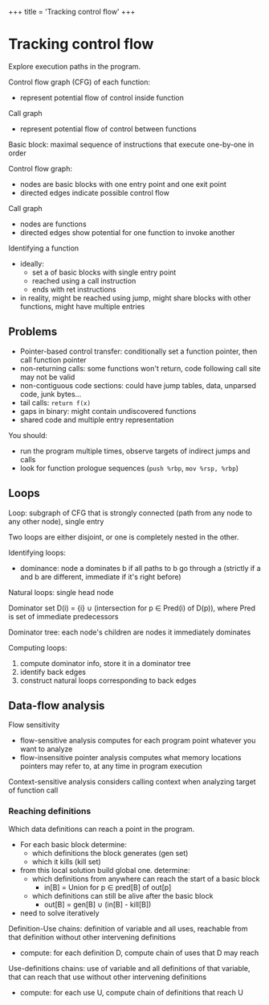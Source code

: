 +++
title = 'Tracking control flow'
+++
# Tracking control flow
Explore execution paths in the program.

Control flow graph (CFG) of each function:
- represent potential flow of control inside function

Call graph
- represent potential flow of control between functions

Basic block: maximal sequence of instructions that execute one-by-one in order

Control flow graph:
- nodes are basic blocks with one entry point and one exit point
- directed edges indicate possible control flow

Call graph
- nodes are functions
- directed edges show potential for one function to invoke another

Identifying a function
- ideally:
    - set a of basic blocks with single entry point
    - reached using a call instruction
    - ends with ret instructions
- in reality, might be reached using jump, might share blocks with other functions, might have multiple entries

## Problems
- Pointer-based control transfer: conditionally set a function pointer, then call function pointer
- non-returning calls: some functions won't return, code following call site may not be valid
- non-contiguous code sections: could have jump tables, data, unparsed code, junk bytes...
- tail calls: `return f(x)`
- gaps in binary: might contain undiscovered functions
- shared code and multiple entry representation

You should:
- run the program multiple times, observe targets of indirect jumps and calls
- look for function prologue sequences (`push %rbp`, `mov %rsp, %rbp`)

## Loops
Loop: subgraph of CFG that is strongly connected (path from any node to any other node), single entry

Two loops are either disjoint, or one is completely nested in the other.

Identifying loops:
- dominance: node a dominates b if all paths to b go through a (strictly if a and b are different, immediate if it's right before)

Natural loops: single head node

Dominator set D(i) = {i} ∪ (intersection for p ∈ Pred(i) of D(p)), where Pred is set of immediate predecessors

Dominator tree: each node's children are nodes it immediately dominates

Computing loops:
1. compute dominator info, store it in a dominator tree
2. identify back edges
3. construct natural loops corresponding to back edges

## Data-flow analysis
Flow sensitivity
- flow-sensitive analysis computes for each program point whatever you want to analyze
- flow-insensitive pointer analysis computes what memory locations pointers may refer to, at any time in program execution

Context-sensitive analysis considers calling context when analyzing target of function call

### Reaching definitions
Which data definitions can reach a point in the program.

- For each basic block determine:
    - which definitions the block generates (gen set)
    - which it kills (kill set)
- from this local solution build global one. determine:
    - which definitions from anywhere can reach the start of a basic block
        - in[B] = Union for p ∈ pred[B] of out[p]
    - which definitions can still be alive after the basic block
        - out[B] = gen[B] ∪ (in[B] - kill[B])
- need to solve iteratively

Definition-Use chains: definition of variable and all uses, reachable from that definition without other intervening definitions
- compute: for each definition D, compute chain of uses that D may reach

Use-definitions chains: use of variable and all definitions of that variable, that can reach that use without other intervening definitions
- compute: for each use U, compute chain of definitions that reach U
